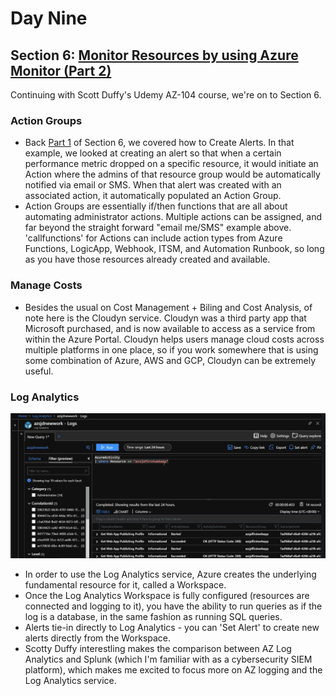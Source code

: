 # Day Nine

## Section 6: [Monitor Resources by using Azure Monitor (Part 2)](https://www.udemy.com/course/70533-azure/learn/lecture/12322450#overview)

Continuing with Scott Duffy's Udemy AZ-104 course, we're on to Section 6.

### Action Groups

- Back [Part 1](https://github.com/zperk028/100DaysofCloud/edit/main/Journey/008/Readme.md) of Section 6, we covered how to Create Alerts. In that example, we looked at creating an alert so that when a certain performance metric dropped on a specific resource, it would initiate an Action where the admins of that resource group would be automatically notified via email or SMS. When that alert was created with an associated action, it automatically populated an Action Group.  
- Action Groups are essentially if/then functions that are all about automating administrator actions. Multiple actions can be assigned, and far beyond the straight forward "email me/SMS" example above. 'callfunctions' for Actions can include action types from Azure Functions, LogicApp, Webhook, ITSM, and Automation Runbook, so long as you have those resources already created and available. 

### Manage Costs

- Besides the usual on Cost Management + Biling and Cost Analysis, of note here is the Cloudyn service.  Cloudyn was a third party app that Microsoft purchased, and is now available to access as a service from within the Azure Portal.  Cloudyn helps users manage cloud costs across multiple platforms in one place, so if you work somewhere that is using some combination of Azure, AWS and GCP, Cloudyn can be extremely useful. 

### Log Analytics 

![AZ Log Analytics Workspace](https://github.com/zperk028/100DaysofCloud/blob/main/Journey/009/AZloganalyticsqueries.JPG) 

- In order to use the Log Analytics service, Azure creates the underlying fundamental resource for it, called a Workspace.
- Once the Log Analytics Workspace is fully configured (resources are connected and logging to it), you have the ability to run queries as if the log is a database, in the same fashion as running SQL queries. 
- Alerts tie-in directly to Log Analytics - you can 'Set Alert' to create new alerts directly from the Workspace. 
- Scotty Duffy interestling makes the comparison between AZ Log Analytics and Splunk (which I'm familiar with as a cybersecurity SIEM platform), which makes me excited to focus more on AZ logging and the Log Analytics service. 
